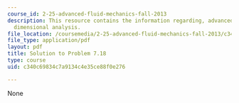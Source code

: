 ```yaml
---
course_id: 2-25-advanced-fluid-mechanics-fall-2013
description: This resource contains the information regarding, advanced fluid mechanics,
  dimensional analysis.
file_location: /coursemedia/2-25-advanced-fluid-mechanics-fall-2013/c340c69834c7a9134c4e35ce88f0e276_MIT2_25F13_Shapi7.18_Solut.pdf
file_type: application/pdf
layout: pdf
title: Solution to Problem 7.18
type: course
uid: c340c69834c7a9134c4e35ce88f0e276

---
```

None